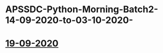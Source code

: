 # APSSDC-Python-Morning-Batch2-14-09-2020-to-03-10-2020-
# [19-09-2020](https://transcripts.gotomeeting.com/#/s/6a9802da237153596ccbf7017df752f3dddfefadd4ebb6bdbb75ae7e29b1f9c0)


